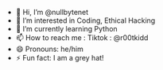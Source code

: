- 👋 Hi, I’m @nullbytenet
- 👀 I’m interested in Coding, Ethical Hacking
- 🌱 I’m currently learning Python
- 📫 How to reach me : Tiktok : @r00tkidd
- 😄 Pronouns: he/him
- ⚡ Fun fact: I am a grey hat!

<!---
--->
